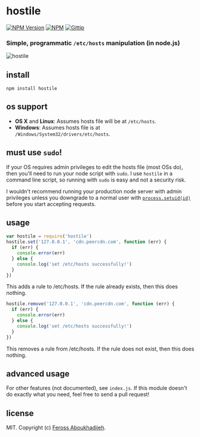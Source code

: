 # hostile
[![NPM Version](http://img.shields.io/npm/v/hostile.svg)](https://npmjs.org/package/hostile)
[![NPM](http://img.shields.io/npm/dm/hostile.svg)](https://npmjs.org/package/hostile)
[![Gittip](http://img.shields.io/gittip/feross.svg)](https://www.gittip.com/feross/)

### Simple, programmatic `/etc/hosts` manipulation (in node.js)

![hostile](https://raw.github.com/feross/hostile/master/img.png)

## install

```
npm install hostile
```

## os support

- **OS X** and **Linux**: Assumes hosts file will be at `/etc/hosts`.
- **Windows**: Assumes hosts file is at `/Windows/System32/drivers/etc/hosts`.

## must use `sudo`!

If your OS requires admin privileges to edit the hosts file (most OSs do), then you'll need to run your node script with `sudo`. I use `hostile` in a command line script, so running with `sudo` is easy and not a security risk.

I wouldn't recommend running your production node server with admin privileges unless you downgrade to a normal user with [`process.setuid(id)`](http://nodejs.org/api/process.html#process_process_setuid_id) before you start accepting requests.

## usage

```js
var hostile = require('hostile')
hostile.set('127.0.0.1', 'cdn.peercdn.com', function (err) {
  if (err) {
    console.error(err)
  } else {
    console.log('set /etc/hosts successfully!')
  }
})
```

This adds a rule to /etc/hosts. If the rule already exists, then this does nothing.

```js
hostile.remove('127.0.0.1', 'cdn.peercdn.com', function (err) {
  if (err) {
    console.error(err)
  } else {
    console.log('set /etc/hosts successfully!')
  }
})
```

This removes a rule from /etc/hosts. If the rule does not exist, then this does
nothing.

## advanced usage

For other features (not documented), see `index.js`. If this module doesn't do exactly what you need, feel free to send a pull request!

## license

MIT. Copyright (c) [Feross Aboukhadijeh](http://feross.org).
